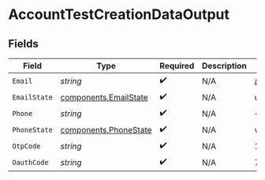 # AccountTestCreationDataOutput


## Fields

| Field                                                          | Type                                                           | Required                                                       | Description                                                    | Example                                                        |
| -------------------------------------------------------------- | -------------------------------------------------------------- | -------------------------------------------------------------- | -------------------------------------------------------------- | -------------------------------------------------------------- |
| `Email`                                                        | *string*                                                       | :heavy_check_mark:                                             | N/A                                                            | alice@example.com                                              |
| `EmailState`                                                   | [components.EmailState](../../models/components/emailstate.md) | :heavy_check_mark:                                             | N/A                                                            | unverified                                                     |
| `Phone`                                                        | *string*                                                       | :heavy_check_mark:                                             | N/A                                                            | +14155550199                                                   |
| `PhoneState`                                                   | [components.PhoneState](../../models/components/phonestate.md) | :heavy_check_mark:                                             | N/A                                                            | verified                                                       |
| `OtpCode`                                                      | *string*                                                       | :heavy_check_mark:                                             | N/A                                                            | 123456                                                         |
| `OauthCode`                                                    | *string*                                                       | :heavy_check_mark:                                             | N/A                                                            | 7GSjMRSHs6Ak7C_zvVW6P2IhZOHxMK7HZKW1fMX85ms                    |